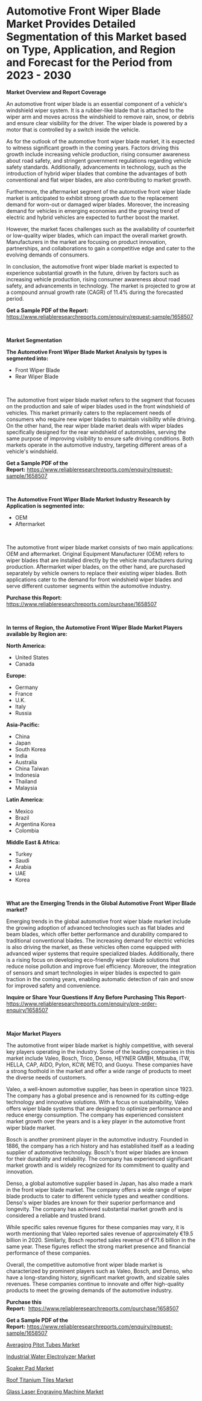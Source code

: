 <p><h1>Automotive Front Wiper Blade Market Provides Detailed Segmentation of this Market based on Type, Application, and Region and Forecast for the Period from 2023 - 2030</h1></p><p><strong>Market Overview and Report Coverage</strong></p>
<p><p>An automotive front wiper blade is an essential component of a vehicle's windshield wiper system. It is a rubber-like blade that is attached to the wiper arm and moves across the windshield to remove rain, snow, or debris and ensure clear visibility for the driver. The wiper blade is powered by a motor that is controlled by a switch inside the vehicle.</p><p>As for the outlook of the automotive front wiper blade market, it is expected to witness significant growth in the coming years. Factors driving this growth include increasing vehicle production, rising consumer awareness about road safety, and stringent government regulations regarding vehicle safety standards. Additionally, advancements in technology, such as the introduction of hybrid wiper blades that combine the advantages of both conventional and flat wiper blades, are also contributing to market growth.</p><p>Furthermore, the aftermarket segment of the automotive front wiper blade market is anticipated to exhibit strong growth due to the replacement demand for worn-out or damaged wiper blades. Moreover, the increasing demand for vehicles in emerging economies and the growing trend of electric and hybrid vehicles are expected to further boost the market.</p><p>However, the market faces challenges such as the availability of counterfeit or low-quality wiper blades, which can impact the overall market growth. Manufacturers in the market are focusing on product innovation, partnerships, and collaborations to gain a competitive edge and cater to the evolving demands of consumers.</p><p>In conclusion, the automotive front wiper blade market is expected to experience substantial growth in the future, driven by factors such as increasing vehicle production, rising consumer awareness about road safety, and advancements in technology. The market is projected to grow at a compound annual growth rate (CAGR) of 11.4% during the forecasted period.</p></p>
<p><strong>Get a Sample PDF of the Report:</strong> <a href="https://www.reliableresearchreports.com/enquiry/request-sample/1658507">https://www.reliableresearchreports.com/enquiry/request-sample/1658507</a></p>
<p>&nbsp;</p>
<p><strong>Market Segmentation</strong></p>
<p><strong>The Automotive Front Wiper Blade Market Analysis by types is segmented into:</strong></p>
<p><ul><li>Front Wiper Blade</li><li>Rear Wiper Blade</li></ul></p>
<p>&nbsp;</p>
<p><p>The automotive front wiper blade market refers to the segment that focuses on the production and sale of wiper blades used in the front windshield of vehicles. This market primarily caters to the replacement needs of consumers who require new wiper blades to maintain visibility while driving. On the other hand, the rear wiper blade market deals with wiper blades specifically designed for the rear windshield of automobiles, serving the same purpose of improving visibility to ensure safe driving conditions. Both markets operate in the automotive industry, targeting different areas of a vehicle's windshield.</p></p>
<p><strong>Get a Sample PDF of the Report:</strong>&nbsp;<a href="https://www.reliableresearchreports.com/enquiry/request-sample/1658507">https://www.reliableresearchreports.com/enquiry/request-sample/1658507</a></p>
<p>&nbsp;</p>
<p><strong>The Automotive Front Wiper Blade Market Industry Research by Application is segmented into:</strong></p>
<p><ul><li>OEM</li><li>Aftermarket</li></ul></p>
<p>&nbsp;</p>
<p><p>The automotive front wiper blade market consists of two main applications: OEM and aftermarket. Original Equipment Manufacturer (OEM) refers to wiper blades that are installed directly by the vehicle manufacturers during production. Aftermarket wiper blades, on the other hand, are purchased separately by vehicle owners to replace their existing wiper blades. Both applications cater to the demand for front windshield wiper blades and serve different customer segments within the automotive industry.</p></p>
<p><strong>Purchase this Report:</strong>&nbsp; <a href="https://www.reliableresearchreports.com/purchase/1658507">https://www.reliableresearchreports.com/purchase/1658507</a></p>
<p>&nbsp;</p>
<p><strong>In terms of Region, the Automotive Front Wiper Blade Market Players available by Region are:</strong></p>
<p>
    <p> <strong> North America: </strong>
        <ul>
            <li>United States</li>
            <li>Canada</li>
        </ul>
        </p> 
    <p> <strong> Europe: </strong>
        <ul>
            <li>Germany</li>
            <li>France</li>
            <li>U.K.</li>
            <li>Italy</li>
            <li>Russia</li>
        </ul>
        </p> 
    <p> <strong> Asia-Pacific: </strong>
        <ul>
            <li>China</li>
            <li>Japan</li>
            <li>South Korea</li>
            <li>India</li>
            <li>Australia</li>
            <li>China Taiwan</li>
            <li>Indonesia</li>
            <li>Thailand</li>
            <li>Malaysia</li>
        </ul>
        </p> 
    <p> <strong> Latin America: </strong>
        <ul>
            <li>Mexico</li>
            <li>Brazil</li>
            <li>Argentina Korea</li>
            <li>Colombia</li>
        </ul>
        </p> 
    <p> <strong> Middle East & Africa: </strong>
        <ul>
            <li>Turkey</li>
            <li>Saudi</li>
            <li>Arabia</li>
            <li>UAE</li>
            <li>Korea</li>
        </ul>
    </p>
    </p>
<p>&nbsp;</p>
<p><strong>What are the Emerging Trends in the Global Automotive Front Wiper Blade market?</strong></p>
<p><p>Emerging trends in the global automotive front wiper blade market include the growing adoption of advanced technologies such as flat blades and beam blades, which offer better performance and durability compared to traditional conventional blades. The increasing demand for electric vehicles is also driving the market, as these vehicles often come equipped with advanced wiper systems that require specialized blades. Additionally, there is a rising focus on developing eco-friendly wiper blade solutions that reduce noise pollution and improve fuel efficiency. Moreover, the integration of sensors and smart technologies in wiper blades is expected to gain traction in the coming years, enabling automatic detection of rain and snow for improved safety and convenience.</p></p>
<p><strong>Inquire or Share Your Questions If Any Before Purchasing This Report</strong>- <a href="https://www.reliableresearchreports.com/enquiry/pre-order-enquiry/1658507">https://www.reliableresearchreports.com/enquiry/pre-order-enquiry/1658507</a></p>
<p>&nbsp;</p>
<p><strong>Major Market Players</strong></p>
<p><p>The automotive front wiper blade market is highly competitive, with several key players operating in the industry. Some of the leading companies in this market include Valeo, Bosch, Trico, Denso, HEYNER GMBH, Mitsuba, ITW, HELLA, CAP, AIDO, Pylon, KCW, METO, and Guoyu. These companies have a strong foothold in the market and offer a wide range of products to meet the diverse needs of customers.</p><p>Valeo, a well-known automotive supplier, has been in operation since 1923. The company has a global presence and is renowned for its cutting-edge technology and innovative solutions. With a focus on sustainability, Valeo offers wiper blade systems that are designed to optimize performance and reduce energy consumption. The company has experienced consistent market growth over the years and is a key player in the automotive front wiper blade market.</p><p>Bosch is another prominent player in the automotive industry. Founded in 1886, the company has a rich history and has established itself as a leading supplier of automotive technology. Bosch's front wiper blades are known for their durability and reliability. The company has experienced significant market growth and is widely recognized for its commitment to quality and innovation.</p><p>Denso, a global automotive supplier based in Japan, has also made a mark in the front wiper blade market. The company offers a wide range of wiper blade products to cater to different vehicle types and weather conditions. Denso's wiper blades are known for their superior performance and longevity. The company has achieved substantial market growth and is considered a reliable and trusted brand.</p><p>While specific sales revenue figures for these companies may vary, it is worth mentioning that Valeo reported sales revenue of approximately €19.5 billion in 2020. Similarly, Bosch reported sales revenue of €71.6 billion in the same year. These figures reflect the strong market presence and financial performance of these companies.</p><p>Overall, the competitive automotive front wiper blade market is characterized by prominent players such as Valeo, Bosch, and Denso, who have a long-standing history, significant market growth, and sizable sales revenues. These companies continue to innovate and offer high-quality products to meet the growing demands of the automotive industry.</p></p>
<p><strong>Purchase this Report:</strong>&nbsp;&nbsp;<a href="https://www.reliableresearchreports.com/purchase/1658507">https://www.reliableresearchreports.com/purchase/1658507</a></p>
<p></p>
<p><strong>Get a Sample PDF of the Report:</strong>&nbsp;<a href="https://www.reliableresearchreports.com/enquiry/request-sample/1658507">https://www.reliableresearchreports.com/enquiry/request-sample/1658507</a></p>
<p><p><a href="https://www.linkedin.com/pulse/averaging-pitot-tubes-market-research-report-unlocks-analysis-aw2lc/">Averaging Pitot Tubes Market</a></p><p><a href="https://github.com/lbird53714/Market-Research-Report-List-1/blob/main/industrial-water-electrolyzer-market.md">Industrial Water Electrolyzer Market</a></p><p><a href="https://medium.com/@jacks0866979/soaker-pad-market-the-key-to-successful-business-strategy-forecast-till-2030-1360023d84c4">Soaker Pad Market</a></p><p><a href="https://github.com/pizolina/Market-Research-Report-List-1/blob/main/roof-titanium-tiles-market.md">Roof Titanium Tiles Market</a></p><p><a href="https://www.linkedin.com/pulse/glass-laser-engraving-machine-market-size-share-global-tmtke/">Glass Laser Engraving Machine Market</a></p></p>